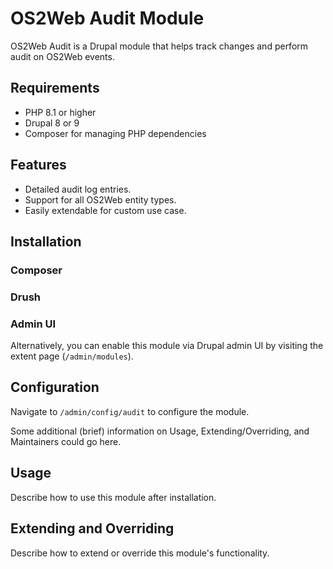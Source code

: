 # OS2Web Audit Module

OS2Web Audit is a Drupal module that helps track changes and perform audit on
OS2Web events.

## Requirements

- PHP 8.1 or higher
- Drupal 8 or 9
- Composer for managing PHP dependencies

## Features

- Detailed audit log entries.
- Support for all OS2Web entity types.
- Easily extendable for custom use case.

## Installation

### Composer

### Drush

### Admin UI

Alternatively, you can enable this module via Drupal admin UI by visiting the
extent page (`/admin/modules`).

## Configuration

Navigate to `/admin/config/audit` to configure the module.

Some additional (brief) information on Usage, Extending/Overriding, and
Maintainers could go here.

## Usage

Describe how to use this module after installation.

## Extending and Overriding

Describe how to extend or override this module's functionality.
